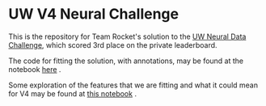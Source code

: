 # UW V4 Neural Challenge

This is the repository for Team Rocket's solution to the [UW Neural Data Challenge](https://www.kaggle.com/c/uwndc19), which scored 3rd place on the private leaderboard.

The code for fitting the solution, with annotations, may be found at the notebook [here](notebooks/fit%20neuron%20responses%20final.ipynb) .

Some exploration of the features that we are fitting and what it could mean for V4 may be found at [this notebook](notebooks/exploring%20model%20fits.ipynb) .
